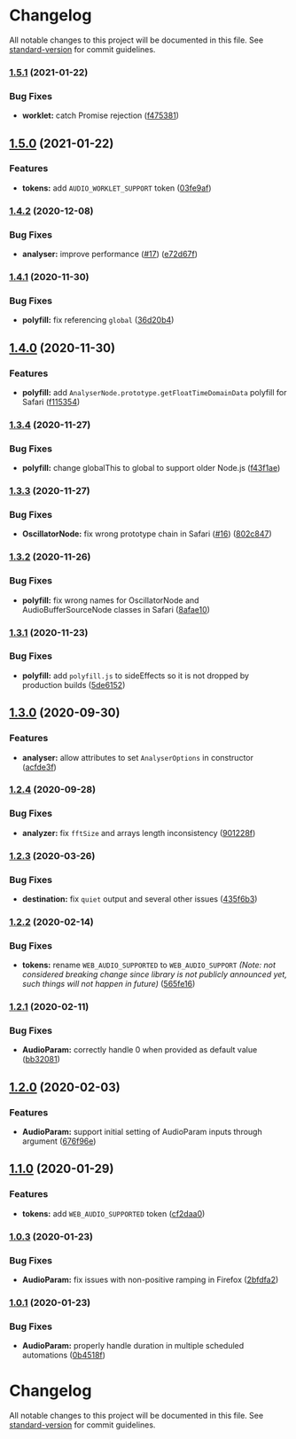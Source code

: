 # Changelog

All notable changes to this project will be documented in this file. See [standard-version](https://github.com/conventional-changelog/standard-version) for commit guidelines.

### [1.5.1](https://github.com/ng-web-apis/audio/compare/v1.5.0...v1.5.1) (2021-01-22)


### Bug Fixes

* **worklet:** catch Promise rejection ([f475381](https://github.com/ng-web-apis/audio/commit/f475381))

## [1.5.0](https://github.com/ng-web-apis/audio/compare/v1.4.2...v1.5.0) (2021-01-22)


### Features

* **tokens:** add `AUDIO_WORKLET_SUPPORT` token ([03fe9af](https://github.com/ng-web-apis/audio/commit/03fe9af))

### [1.4.2](https://github.com/ng-web-apis/audio/compare/v1.4.1...v1.4.2) (2020-12-08)


### Bug Fixes

* **analyser:** improve performance ([#17](https://github.com/ng-web-apis/audio/issues/17)) ([e72d67f](https://github.com/ng-web-apis/audio/commit/e72d67f))

### [1.4.1](https://github.com/ng-web-apis/audio/compare/v1.4.0...v1.4.1) (2020-11-30)


### Bug Fixes

* **polyfill:** fix referencing `global` ([36d20b4](https://github.com/ng-web-apis/audio/commit/36d20b4))

## [1.4.0](https://github.com/ng-web-apis/audio/compare/v1.3.4...v1.4.0) (2020-11-30)


### Features

* **polyfill:** add `AnalyserNode.prototype.getFloatTimeDomainData` polyfill for Safari ([f115354](https://github.com/ng-web-apis/audio/commit/f115354))

### [1.3.4](https://github.com/ng-web-apis/audio/compare/v1.3.3...v1.3.4) (2020-11-27)


### Bug Fixes

* **polyfill:** change globalThis to global to support older Node.js ([f43f1ae](https://github.com/ng-web-apis/audio/commit/f43f1ae))

### [1.3.3](https://github.com/ng-web-apis/audio/compare/v1.3.2...v1.3.3) (2020-11-27)


### Bug Fixes

* **OscillatorNode:** fix wrong prototype chain in Safari ([#16](https://github.com/ng-web-apis/audio/issues/16)) ([802c847](https://github.com/ng-web-apis/audio/commit/802c847))

### [1.3.2](https://github.com/ng-web-apis/audio/compare/v1.3.1...v1.3.2) (2020-11-26)


### Bug Fixes

* **polyfill:** fix wrong names for OscillatorNode and AudioBufferSourceNode classes in Safari ([8afae10](https://github.com/ng-web-apis/audio/commit/8afae10))

### [1.3.1](https://github.com/ng-web-apis/audio/compare/v1.3.0...v1.3.1) (2020-11-23)


### Bug Fixes

* **polyfill:** add `polyfill.js` to sideEffects so it is not dropped by production builds ([5de6152](https://github.com/ng-web-apis/audio/commit/5de6152))

## [1.3.0](https://github.com/ng-web-apis/audio/compare/v1.2.4...v1.3.0) (2020-09-30)

### Features

-   **analyser:** allow attributes to set `AnalyserOptions` in constructor ([acfde3f](https://github.com/ng-web-apis/audio/commit/acfde3f))

### [1.2.4](https://github.com/ng-web-apis/audio/compare/v1.2.3...v1.2.4) (2020-09-28)

### Bug Fixes

-   **analyzer:** fix `fftSize` and arrays length inconsistency ([901228f](https://github.com/ng-web-apis/audio/commit/901228f))

### [1.2.3](https://github.com/ng-web-apis/audio/compare/v1.2.2...v1.2.3) (2020-03-26)

### Bug Fixes

-   **destination:** fix `quiet` output and several other issues ([435f6b3](https://github.com/ng-web-apis/audio/commit/435f6b3))

### [1.2.2](https://github.com/ng-web-apis/audio/compare/v1.2.1...v1.2.2) (2020-02-14)

### Bug Fixes

-   **tokens:** rename `WEB_AUDIO_SUPPORTED` to `WEB_AUDIO_SUPPORT` _(Note: not considered breaking change since library is not publicly announced yet, such things will not happen in future)_ ([565fe16](https://github.com/ng-web-apis/audio/commit/565fe16))

### [1.2.1](https://github.com/ng-web-apis/audio/compare/v1.2.0...v1.2.1) (2020-02-11)

### Bug Fixes

-   **AudioParam:** correctly handle 0 when provided as default value ([bb32081](https://github.com/ng-web-apis/audio/commit/bb32081))

## [1.2.0](https://github.com/ng-web-apis/audio/compare/v1.1.0...v1.2.0) (2020-02-03)

### Features

-   **AudioParam:** support initial setting of AudioParam inputs through argument ([676f96e](https://github.com/ng-web-apis/audio/commit/676f96e))

## [1.1.0](https://github.com/ng-web-apis/audio/compare/v1.0.3...v1.1.0) (2020-01-29)

### Features

-   **tokens:** add `WEB_AUDIO_SUPPORTED` token ([cf2daa0](https://github.com/ng-web-apis/audio/commit/cf2daa0))

### [1.0.3](https://github.com/ng-web-apis/audio/compare/v1.0.1...v1.0.3) (2020-01-23)

### Bug Fixes

-   **AudioParam:** fix issues with non-positive ramping in Firefox ([2bfdfa2](https://github.com/ng-web-apis/audio/commit/2bfdfa2))

### [1.0.1](https://github.com/ng-web-apis/audio/compare/v1.0.0...v1.0.1) (2020-01-23)

### Bug Fixes

-   **AudioParam:** properly handle duration in multiple scheduled automations ([0b4518f](https://github.com/ng-web-apis/audio/commit/0b4518f))

# Changelog

All notable changes to this project will be documented in this file. See [standard-version](https://github.com/conventional-changelog/standard-version) for commit guidelines.
